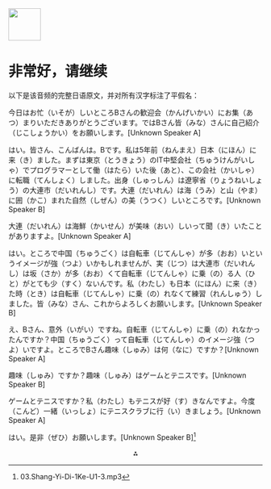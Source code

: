 <img src="https://r2cdn.perplexity.ai/pplx-full-logo-primary-dark%402x.png" style="height:64px;margin-right:32px"/>

# 非常好，请继续

以下是该音频的完整日语原文，并对所有汉字标注了平假名：

今日はお忙（いそが）しいところBさんの歓迎会（かんげいかい）にお集（あつ）まりいただきありがとうございます。ではBさん皆（みな）さんに自己紹介（じこしょうかい）をお願いします。[Unknown Speaker A]

はい。皆さん、こんばんは。Bです。私は5年前（ねんまえ）日本（にほん）に来（き）ました。まずは東京（とうきょう）のIT中堅会社（ちゅうけんがいしゃ）でプログラマーとして働（はたら）いた後（あと）、この会社（かいしゃ）に転職（てんしょく）しました。出身（しゅっしん）は遼寧省（りょうねいしょう）の大連市（だいれんし）です。大連（だいれん）は海（うみ）と山（やま）に囲（かこ）まれた自然（しぜん）の美（うつく）しいところです。[Unknown Speaker B]

大連（だいれん）は海鮮（かいせん）が美味（おい）しいって聞（き）いたことがありますよ。[Unknown Speaker A]

はい。ところで中国（ちゅうごく）は自転車（じてんしゃ）が多（おお）いというイメージが強（つよ）いかもしれませんが、実（じつ）は大連市（だいれんし）は坂（さか）が多（おお）くて自転車（じてんしゃ）に乗（の）る人（ひと）がとても少（すく）ないんです。私（わたし）も日本（にほん）に来（き）た時（とき）は自転車（じてんしゃ）に乗（の）れなくて練習（れんしゅう）しました。皆（みな）さん、これからよろしくお願いします。[Unknown Speaker B]

え、Bさん、意外（いがい）ですね。自転車（じてんしゃ）に乗（の）れなかったんですか？中国（ちゅうごく）って自転車（じてんしゃ）のイメージ強（つよ）いですよ。ところでBさん趣味（しゅみ）は何（なに）ですか？[Unknown Speaker A]

趣味（しゅみ）ですか？趣味（しゅみ）はゲームとテニスです。[Unknown Speaker B]

ゲームとテニスですか？私（わたし）もテニスが好（す）きなんですよ。今度（こんど）一緒（いっしょ）にテニスクラブに行（い）きましょう。[Unknown Speaker A]

はい。是非（ぜひ）お願いします。[Unknown Speaker B][^1]

<div style="text-align: center">⁂</div>

[^1]: 03.Shang-Yi-Di-1Ke-U1-3.mp3

